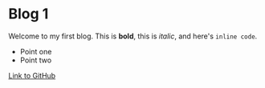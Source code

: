 # Blog 1

Welcome to my first blog. This is **bold**, this is *italic*, and here's `inline code`.

- Point one
- Point two

[Link to GitHub](https://github.com)
